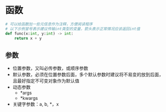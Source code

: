 # 函数

```python
# 可以给函数加一些元信息作为注释，方便阅读程序
# 以下示例冒号表示建议传输int类型的变量，箭头表示正常情况应该返回int值
def func(x:int, y:int) -> int:
    return x + y
```

## 参数



- 位置参数，又叫必传参数，或顺序参数
- 默认参数，必须在位置参数后面，多个默认参数时建议将不易变的放到后面，且最好指定不可变对象作为默认值
- 动态参数
  - *args
  - *kwargs
- 关键字参数：a, b, *，x


